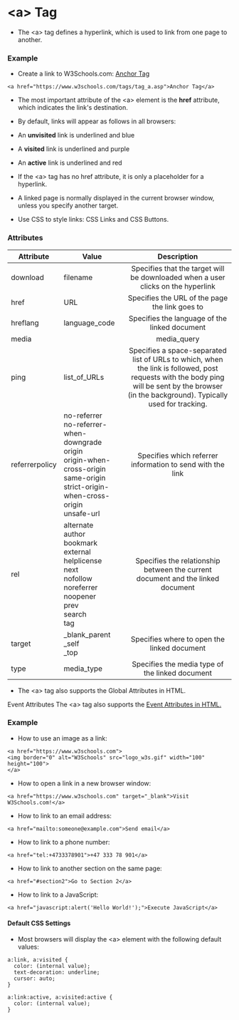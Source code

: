 <!-- Link A Tag -->
# \<a\></a> Tag

- The \<a\></a> tag defines a hyperlink, which is used to link from one page to another.

### Example
- Create a link to W3Schools.com:
<a href="https://www.w3schools.com/tags/tag_a.asp">Anchor Tag</a>
 ``` 
<a href="https://www.w3schools.com/tags/tag_a.asp">Anchor Tag</a>
```
- The most important attribute of the \<a\></a> element is the **href** attribute, which indicates the link's destination.
- By default, links will appear as follows in all browsers:

- An **unvisited** link is underlined and blue
- A **visited** link is underlined and purple
- An **active** link is underlined and red
-  If the \<a\></a> tag has no href attribute, it is only a placeholder for a hyperlink.
- A linked page is normally displayed in the current browser window, unless you specify another target.
- Use CSS to style links: CSS Links and CSS Buttons.
### Attributes
|   Attribute   |   Value   |   Description   |
|   ---------   |-----------    |   :------:  |             
|   download    |   filename    |   Specifies that the target will be downloaded when a user clicks on the hyperlink    |   
|   href    |   URL    |   	Specifies the URL of the page the link goes to
|   hreflang    |   language_code   |   Specifies the language of the linked document|
|media|	|media_query|	Specifies what media/device the linked document is optimized for|
|ping|	list_of_URLs|	Specifies a space-separated list of URLs to which, when the link is followed, post requests with the body ping will be sent by the browser (in the background). Typically used for tracking.|
|referrerpolicy|	no-referrer<br>no-referrer-when-downgrade<br>origin<br>origin-when-cross-origin<br>same-origin<br>strict-origin-when-cross-origin<br>unsafe-url|Specifies which referrer information to send with the link|
|rel|   alternate<br>author<br>bookmark<br>external<br>helplicense<br>next<br>nofollow<br>noreferrer<br>noopener<br>prev<br>search<br>tag|	Specifies the relationship between the current document and the linked document
|target|_blank_parent<br>_self<br>_top<br>|	Specifies where to open the linked document|
|type|	media_type|	Specifies the media type of the linked document|


- The \<a\></a> tag also supports the Global Attributes in HTML.

Event Attributes
The \<a\></a> tag also supports the <a href="https://www.w3schools.com/tags/ref_eventattributes.asp">Event Attributes in HTML.
</a>

### Example
- How to use an image as a link:
```
<a href="https://www.w3schools.com">
<img border="0" alt="W3Schools" src="logo_w3s.gif" width="100" height="100">
</a>
```
- How to open a link in a new browser window:

```
<a href="https://www.w3schools.com" target="_blank">Visit W3Schools.com!</a>
```
- How to link to an email address:
```
<a href="mailto:someone@example.com">Send email</a>
```
- How to link to a phone number:
```
<a href="tel:+4733378901">+47 333 78 901</a>
```
- How to link to another section on the same page:
```
<a href="#section2">Go to Section 2</a>
```
- How to link to a JavaScript:
```
<a href="javascript:alert('Hello World!');">Execute JavaScript</a>
```

#### Default CSS Settings
- Most browsers will display the \<a\></a> element with the following default values:
```
a:link, a:visited {
  color: (internal value);
  text-decoration: underline;
  cursor: auto;
}

a:link:active, a:visited:active {
  color: (internal value);
}
```